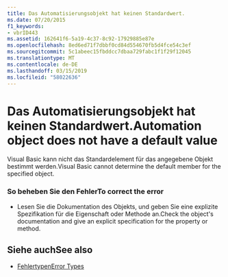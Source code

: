 ```yaml
---
title: Das Automatisierungsobjekt hat keinen Standardwert.
ms.date: 07/20/2015
f1_keywords:
- vbrID443
ms.assetid: 162641f6-5a19-4c37-8c92-17929885e87e
ms.openlocfilehash: 8ed6ed71f7dbbf0cd84d554670fb5d4fce54c3ef
ms.sourcegitcommit: 5c1abeec15fbddcc7dbaa729fabc1f1f29f12045
ms.translationtype: MT
ms.contentlocale: de-DE
ms.lasthandoff: 03/15/2019
ms.locfileid: "58022636"
---
```

# <a name="automation-object-does-not-have-a-default-value"></a><span data-ttu-id="9fce6-102">Das Automatisierungsobjekt hat keinen Standardwert.</span><span class="sxs-lookup"><span data-stu-id="9fce6-102">Automation object does not have a default value</span></span>
<span data-ttu-id="9fce6-103">Visual Basic kann nicht das Standardelement für das angegebene Objekt bestimmt werden.</span><span class="sxs-lookup"><span data-stu-id="9fce6-103">Visual Basic cannot determine the default member for the specified object.</span></span>  
  
### <a name="to-correct-the-error"></a><span data-ttu-id="9fce6-104">So beheben Sie den Fehler</span><span class="sxs-lookup"><span data-stu-id="9fce6-104">To correct the error</span></span>  
  
-   <span data-ttu-id="9fce6-105">Lesen Sie die Dokumentation des Objekts, und geben Sie eine explizite Spezifikation für die Eigenschaft oder Methode an.</span><span class="sxs-lookup"><span data-stu-id="9fce6-105">Check the object's documentation and give an explicit specification for the property or method.</span></span>  
  
## <a name="see-also"></a><span data-ttu-id="9fce6-106">Siehe auch</span><span class="sxs-lookup"><span data-stu-id="9fce6-106">See also</span></span>

- [<span data-ttu-id="9fce6-107">Fehlertypen</span><span class="sxs-lookup"><span data-stu-id="9fce6-107">Error Types</span></span>](../../visual-basic/programming-guide/language-features/error-types.md)
